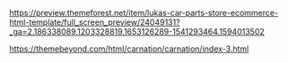 https://preview.themeforest.net/item/lukas-car-parts-store-ecommerce-html-template/full_screen_preview/24049131?_ga=2.186338089.1203328819.1653126289-1541293464.1594013502

https://themebeyond.com/html/carnation/carnation/index-3.html
